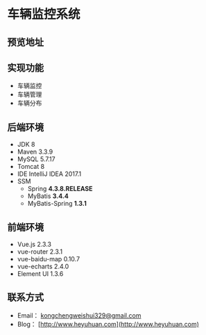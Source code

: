 # 车辆监控系统

## 预览地址

## 实现功能

- 车辆监控
- 车辆管理
- 车辆分布

## 后端环境

- JDK 8
- Maven 3.3.9
- MySQL 5.7.17
- Tomcat 8
- IDE IntelliJ IDEA 2017.1
- SSM
    - Spring **4.3.8.RELEASE**
    - MyBatis **3.4.4**
    - MyBatis-Spring **1.3.1**

## 前端环境

- Vue.js 2.3.3
- vue-router 2.3.1
- vue-baidu-map 0.10.7
- vue-echarts 2.4.0
- Element UI 1.3.6

## 联系方式

- Email： kongchengweishui329@gmail.com
- Blog： [http://www.heyuhuan.com](http://www.heyuhuan.com)